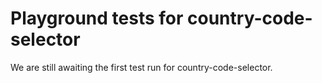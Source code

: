 # Playground tests for country-code-selector
We are still awaiting the first test run for country-code-selector.

